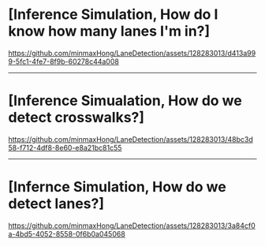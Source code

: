 # [Inference Simulation, How do I know how many lanes I'm in?]
https://github.com/minmaxHong/LaneDetection/assets/128283013/d413a999-5fc1-4fe7-8f9b-60278c44a008

---
# [Inference Simualation, How do we detect crosswalks?]
https://github.com/minmaxHong/LaneDetection/assets/128283013/48bc3d58-f712-4df8-8e60-e8a21bc81c55

---

# [Infernce Simulation, How do we detect lanes?]
https://github.com/minmaxHong/LaneDetection/assets/128283013/3a84cf0a-4bd5-4052-8558-0f6b0a045068


